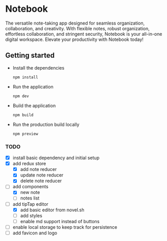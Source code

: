 # Notebook

The versatile note-taking app designed for seamless organization, collaboration, and creativity. With flexible notes, robust organization, effortless collaboration, and stringent security, Notebook is your all-in-one digital workspace. Elevate your productivity with Notebook today!

## Getting started

- Install the dependencies
  ```
  npm install
  ```
- Run the application
  ```
  npm dev
  ```
- Build the application
  ```
  npm build
  ```
- Run the production build locally
  ```
  npm preview
  ```

### TODO

- [x] install basic dependency and initial setup
- [x] add redux store
  - [x] add note reducer
  - [x] update note reducer
  - [x] delete note reducer
- [ ] add components
  - [x] new note
  - [ ] notes list
- [ ] add tipTap editor
  - [x] add basic editor from novel.sh
  - [ ] add styles
  - [ ] enable md support instead of buttons
- [ ] enable local storage to keep track for persistence
- [ ] add favicon and logo
